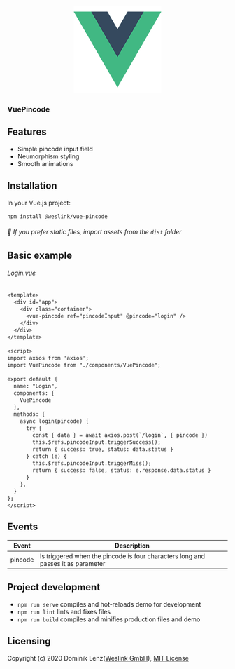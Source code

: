 <div align="center">
  <img width="200" height="200" src="src/assets/logo.png" alt="@weslink/vue-pincode">
</div>

### VuePincode

## Features
- Simple pincode input field
- Neumorphism styling
- Smooth animations

## Installation
In your Vue.js project:

```
npm install @weslink/vue-pincode
```

###### :speech_balloon: If you prefer static files, import assets from the `dist` folder

## Basic example
###### Login.vue
```Vue
<template>
  <div id="app">
    <div class="container">
      <vue-pincode ref="pincodeInput" @pincode="login" />
    </div>
  </div>
</template>

<script>
import axios from 'axios';
import VuePincode from "./components/VuePincode";

export default {
  name: "Login",
  components: {
    VuePincode
  },
  methods: {
    async login(pincode) {
      try {
        const { data } = await axios.post(`/login`, { pincode })
        this.$refs.pincodeInput.triggerSuccess();
        return { success: true, status: data.status }
      } catch (e) {
        this.$refs.pincodeInput.triggerMiss();
        return { success: false, status: e.response.data.status }
      }
    },
  }
};
</script>
```

## Events

| Event       | Description                                                  |
| ----------- | ------------------------------------------------------------ |
| pincode     | Is triggered when the pincode is four characters long and passes it as parameter           |

## Project development
- `npm run serve` compiles and hot-reloads demo for development
- `npm run lint` lints and fixes files
- `npm run build` compiles and minifies production files and demo

## Licensing
Copyright (c) 2020 Dominik Lenz([Weslink GmbH](https://weslink.de)), [MIT License](LICENSE)